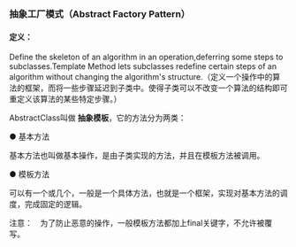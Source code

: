 ### 抽象工厂模式（Abstract Factory Pattern）

#### **定义：**

Define the skeleton of an algorithm in an operation,deferring some steps to subclasses.Template Method lets subclasses redefine certain steps of an algorithm without changing the algorithm's structure.（定义一个操作中的算法的框架，而将一些步骤延迟到子类中。使得子类可以不改变一个算法的结构即可重定义该算法的某些特定步骤。）



AbstractClass叫做 **抽象模板**，它的方法分为两类：

● 基本方法

基本方法也叫做基本操作，是由子类实现的方法，并且在模板方法被调用。

● 模板方法

可以有一个或几个，一般是一个具体方法，也就是一个框架，实现对基本方法的调度，完成固定的逻辑。

注意：　为了防止恶意的操作，一般模板方法都加上final关键字，不允许被覆写。

